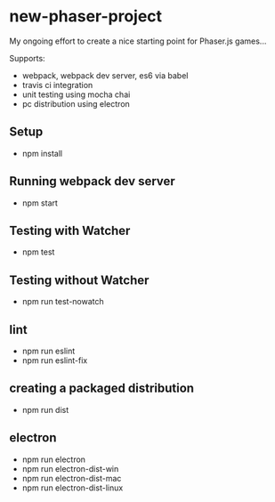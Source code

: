 # new-phaser-project
My ongoing effort to create a nice starting point for Phaser.js games...

Supports:
- webpack, webpack dev server, es6 via babel
- travis ci integration
- unit testing using mocha chai
- pc distribution using electron

## Setup
- npm install

## Running webpack dev server
- npm start

## Testing with Watcher
- npm test

## Testing without Watcher
- npm run test-nowatch

## lint
- npm run eslint
- npm run eslint-fix

## creating a packaged distribution
- npm run dist

## electron
- npm run electron
- npm run electron-dist-win
- npm run electron-dist-mac
- npm run electron-dist-linux
